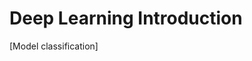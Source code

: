 # Deep Learning Introduction

[Model classification]

[Car model classification]: https://github.com/dianariano/mlcourse/tree/master/car_dataset_features
